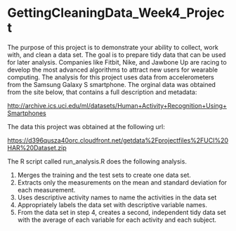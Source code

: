 # GettingCleaningData_Week4_Project
The purpose of this project is to demonstrate your ability to collect, work with, and clean a data set. The goal is to prepare tidy data that can be used for later analysis. Companies like Fitbit, Nike, and Jawbone Up are racing to develop the most advanced algorithms to attract new users for wearable computing. The analysis for this project uses data from accelerometers from the Samsung Galaxy S smartphone. The orginal data was obtained from the site below, that contains a full description and metadata:

http://archive.ics.uci.edu/ml/datasets/Human+Activity+Recognition+Using+Smartphones

The data this project was obtained at the following url:

https://d396qusza40orc.cloudfront.net/getdata%2Fprojectfiles%2FUCI%20HAR%20Dataset.zip

The R script called run_analysis.R does the following analysis.

1. Merges the training and the test sets to create one data set.
2. Extracts only the measurements on the mean and standard deviation for each measurement.
3. Uses descriptive activity names to name the activities in the data set
4. Appropriately labels the data set with descriptive variable names.
5. From the data set in step 4, creates a second, independent tidy data set with the average of each variable for each activity and each subject.
